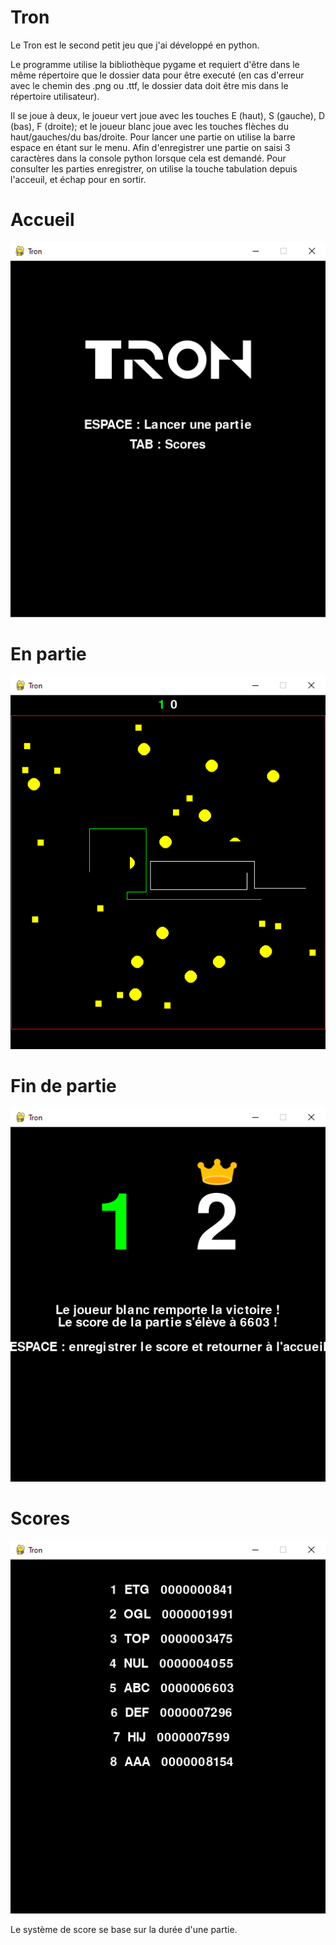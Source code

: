# Tron

Le Tron est le second petit jeu que j'ai développé en python.

Le programme utilise la bibliothèque pygame et requiert d'être dans le même répertoire que le dossier data pour être executé (en cas d'erreur avec le chemin des .png ou .ttf, le dossier data doit être mis dans le répertoire utilisateur).

Il se joue à deux, le joueur vert joue avec les touches E (haut), S (gauche), D (bas), F (droite); et le joueur blanc joue avec les touches flèches du haut/gauches/du bas/droite.
Pour lancer une partie on utilise la barre espace en étant sur le menu. Afin d'enregistrer une partie on saisi 3 caractères dans la console python lorsque cela est demandé. Pour consulter les parties enregistrer, on utilise la touche tabulation depuis l'acceuil, et échap pour en sortir.

# Accueil
![modem](images/tron_accueil.png "modem")

# En partie
![modem](images/tron_en_jeu.png "modem")

# Fin de partie
![modem](images/tron_victoire.png "modem")

# Scores
![modem](images/tron_score.png "modem")

Le système de score se base sur la durée d'une partie.
